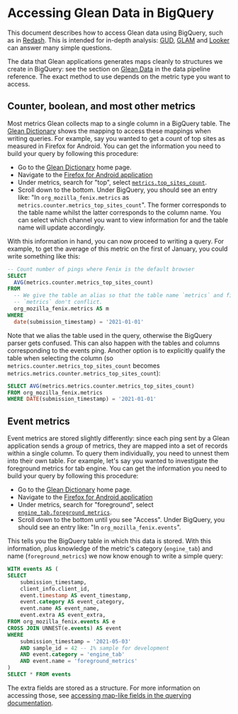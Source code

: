 # Accessing Glean Data in BigQuery

This document describes how to access Glean data using BigQuery, such as in [Redash](https://sql.telemetry.mozilla.org).
This is intended for in-depth analysis: [GUD], [GLAM] and [Looker] can answer many simple questions.

[GUD]: ../introduction/tools.md#mozilla-growth--usage-dashboard-gud
[GLAM]: ./glam.md
[Looker]: ../introduction/tools.md#looker

The data that Glean applications generates maps cleanly to structures we create in
BigQuery: see the section on [Glean Data](../concepts/pipeline/glean_data.md) in the data pipeline
reference. The exact method to use depends on the metric type you want to access.

<!-- toc -->

## Counter, boolean, and most other metrics

Most metrics Glean collects map to a single column in a BigQuery table.
The [Glean Dictionary] shows the mapping to access these mappings
when writing queries.
For example, say you wanted to get a count of top sites as measured in Firefox for Android.
You can get the information you need to build your query by following this procedure:

- Go to the [Glean Dictionary] home page.
- Navigate to the [Firefox for Android application]
- Under metrics, search for "top", select [`metrics.top_sites_count`](https://dictionary.protosaur.dev/apps/fenix/metrics/metrics_top_sites_count).
- Scroll down to the bottom. Under BigQuery, you should see an entry like: "In `org_mozilla_fenix.metrics` as `metrics.counter.metrics_top_sites_count`".
  The former corresponds to the table name whilst the latter corresponds to the column name.
  You can select which channel you want to view information for and the table name will update accordingly.

With this information in hand, you can now proceed to writing a query. For example, to get the
average of this metric on the first of January, you could write something like this:

```sql
-- Count number of pings where Fenix is the default browser
SELECT
  AVG(metrics.counter.metrics_top_sites_count)
FROM
  -- We give the table an alias so that the table name `metrics` and field name
  -- `metrics` don't conflict.
  org_mozilla_fenix.metrics AS m
WHERE
  date(submission_timestamp) = '2021-01-01'
```

Note that we alias the table used in the query, otherwise the BigQuery parser gets confused.
This can also happen with the tables and columns corresponding to the events ping.
Another option is to explicitly qualify the table when selecting the column (so `metrics.counter.metrics_top_sites_count` becomes `metrics.metrics.counter.metrics_top_sites_count`):

```sql
SELECT AVG(metrics.metrics.counter.metrics_top_sites_count)
FROM org_mozilla_fenix.metrics
WHERE DATE(submission_timestamp) = '2021-01-01'
```

## Event metrics

Event metrics are stored slightly differently: since each ping sent by a Glean application sends a _group_ of metrics, they are mapped into a set of records within a single column.
To query them individually, you need to unnest them into their own table.
For example, let's say you wanted to investigate the foreground metrics for tab engine.
You can get the information you need to build your query by following this procedure:

- Go to the [Glean Dictionary] home page.
- Navigate to the [Firefox for Android application]
- Under metrics, search for "foreground", select [`engine_tab.foreground_metrics`](https://dictionary.telemetry.mozilla.org/apps/fenix/metrics/engine_tab_foreground_metrics).
- Scroll down to the bottom until you see "Access". Under BigQuery, you should see an entry like: "In `org_mozilla_fenix.events`".

This tells you the BigQuery table in which this data is stored.
With this information, plus knowledge of the metric's category (`engine_tab`) and name (`foreground_metrics`) we now know enough to write a simple query:

```sql
WITH events AS (
SELECT
    submission_timestamp,
    client_info.client_id,
    event.timestamp AS event_timestamp,
    event.category AS event_category,
    event.name AS event_name,
    event.extra AS event_extra,
FROM org_mozilla_fenix.events AS e
CROSS JOIN UNNEST(e.events) AS event
WHERE
    submission_timestamp = '2021-05-03'
    AND sample_id = 42 -- 1% sample for development
    AND event.category = 'engine_tab'
    AND event.name = 'foreground_metrics'
)
SELECT * FROM events
```

The extra fields are stored as a structure. For more information on accessing those, see [accessing map-like fields in the querying documentation](./bigquery/querying.md#accessing-map-like-fields).

[glean dictionary]: https://dictionary.telemetry.mozilla.org
[firefox for android application]: https://dictionary.telemetry.mozilla.org/apps/fenix
